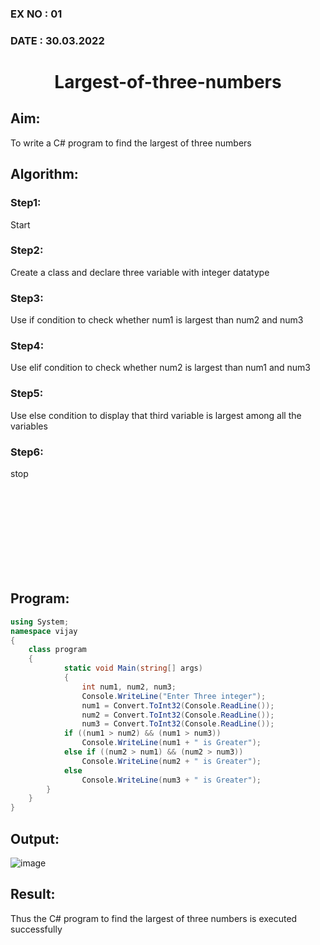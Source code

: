 ### EX NO : 01
### DATE  : 30.03.2022
# <p align="center"> Largest-of-three-numbers </p>

## Aim:
To write a C# program to find the largest of three numbers

## Algorithm:
### Step1: 
Start
### Step2:
Create a class and declare three variable with integer datatype
### Step3:
Use if condition to check whether num1 is largest than num2 and num3
### Step4:
Use elif condition to check whether num2 is largest than num1 and num3
### Step5:
Use else condition to display that third variable is largest among all the variables
### Step6:
stop

<br/><br/><br/><br/><br/><br/><br/><br/>

## Program:
```c#
using System;
namespace vijay
{
    class program
    {
            static void Main(string[] args)
            {
                int num1, num2, num3;
                Console.WriteLine("Enter Three integer");
                num1 = Convert.ToInt32(Console.ReadLine());
                num2 = Convert.ToInt32(Console.ReadLine());
                num3 = Convert.ToInt32(Console.ReadLine());
            if ((num1 > num2) && (num1 > num3))
                Console.WriteLine(num1 + " is Greater");
            else if ((num2 > num1) && (num2 > num3))
                Console.WriteLine(num2 + " is Greater");
            else
                Console.WriteLine(num3 + " is Greater");
        }
    }
}
```
## Output:

![image](https://user-images.githubusercontent.com/75235488/175523431-25db7022-0f9f-401a-b1aa-0dff17150be6.png)


## Result:
Thus the C# program to find the largest of three numbers is executed successfully
